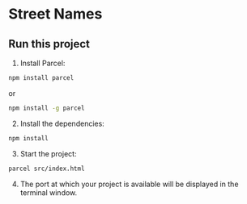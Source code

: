 # Street Names

## Run this project

1. Install Parcel:

```bash
npm install parcel
```

or

```bash
npm install -g parcel
```

2. Install the dependencies:

```bash
npm install
```

3. Start the project:

```bash
parcel src/index.html
```

4. The port at which your project is available will be displayed in the terminal window.

